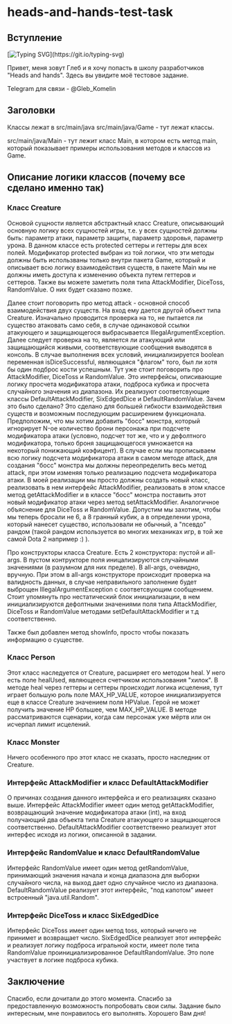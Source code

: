 # heads-and-hands-test-task
## Вступление
[![Typing SVG](https://readme-typing-svg.herokuapp.com?color=%2336BCF7&lines=HI+THERE!)](https://git.io/typing-svg)

Привет, меня зовут Глеб и я хочу попасть в школу разработчиков "Heads and hands". Здесь вы увидите моё тестовое задание.

Telegram для связи - @Gleb_Komelin


<a name="headers"><h2>Заголовки</h2></a>

Классы лежат в src/main/java
src/main/java/Game - тут лежат классы.

src/main/java/Main - тут лежит класс Main, в котором есть метод main, который показывает примеры использования методов и классов из Game.

## Описание логики классов (почему все сделано именно так)

### Класс Creature

Основой сущности является абстрактный класс Creature, описывающий основную логику всех сущностей игры, т.е. у всех сущностей должны быть: параметр атаки, параметр защиты, параметр здоровья, параметр урона.
В данном классе есть protected сеттеры и геттеры для всех полей. Модификатор protected выбран из той логики, что эти методы должны быть использваны только внутри пакета Game, который и описывает всю логику взаимодействия существ, в пакете Main мы не должны иметь доступа к изменению объекта путем геттеров и сеттеров. Также вы можете заметить поля типа AttackModifier, DiceToss, RandomValue. О них будет сказано позже. 

Далее стоит поговорить про метод attack - основной способ взаимодействия двух существ. На вход ему дается другой объект типа Creature. Изначально проводится проверка на то, не пытается ли существо атаковать само себя, в случае одинаковой ссылки атакующего и защищающегося выбрасывается IllegalArgumentException. Далее следует проверка на то, является ли атакующий или защищающийся живыми, соответствующие сообщения выводятся в консоль. В случае выполнения всех условий, инициализируется boolean переменная isDiceSuccessful, являющаяся "флагом" того, был ли хотя бы один подброс кости успешным. Тут уже стоит поговорить про AttackModifier, DiceToss и RandomValue. Это интерфейсы, описивающие логику просчета модификатора атаки, подброса кубика и просчета случайного значения из диапазона. Их реализуют соответсвующие классы DefaultAttackModifier, SixEdgedDice и DefaultRandomValue. Зачем это было сделано? Это сделано для большей гибкости взаимодействия существ и возможным последующим расширением функционала. Предположим, что мы хотим добавить "босс" монстра, который игнорирует N-ое количество брони персонажа при подсчете модификатора атаки (условно, подсчет тот же, что и у дефолтного модификатора, только броня защищающегося умножается на некоторый понижающий коэфицент). В случае если мы прописываем всю логику подсчета модификатора атаки в самом методе attack, для создания "босс" монстра мы должны переопределить весь метод attack, при этом изменяя только реализацию подсчета модификатора атаки. В моей реализации мы просто должны создать новый класс, реализовать в нем интерфейс AttackModifier, реализовать в этом классе метод getAttackModifier и в классе "босс" монстра поставить этот новый модификатор атаки через метод setAttackModifier. Аналогичное объяснение для DiceToss и RandomValue. Допустим мы захотим, чтобы мы теперь бросали не 6, а 8 гранный кубик, а в определении урона, который нанесет существо, использовали не обычный, а "псевдо" рандом (такой рандом используется во многих механиках игр, в той же самой Dota 2 например :) ).

Про конструкторы класса Creature. Есть 2 конструктора: пустой и all-args. В пустом контрукторе поля иницализируются случайными значениями (в разумном для них пределе). В all-args, очевидно, вручную. При этом в all-args конструкторе происходит проверка на валидность данных, в случае неправильного заполнение будет выброщен IllegalArgumentException с соответсвующим сообщением. Стоит упомянуть про нестатический блок инициализации, в нем инициализируются дефолтными значениями поля типа AttackModifier, DiceToss и RandomValue методами setDefaultAttackModifier и т.д соответственно.

Также был добавлен метод showInfo, просто чтобы показать информацию о существе.

### Класс Person

Этот класс наследуется от Creature, расширяет его методом heal. У него есть поле healUsed, являющееся счетчиком использования "хилок". В методе heal через геттеры и сеттеры происходит логика исцеления, тут играет большую роль поле MAX_HP_VALUE, которое инициализируется еще в классе Creature значением поля HPValue. Герой не может получить значение HP большее, чем MAX_HP_VALUE. В методе рассматриваются сценарии, когда сам персонаж уже мёртв или он исчерпал лимит исцелений. 

### Класс Monster

Ничего особенного про этот класс не сказать, просто наследник от Creature.

### Интерфейс AttackModifier и класс DefaultAttackModifier

О причинах создания данного интерфейса и его реализациях сказано выше. Интерфейс AttackModifier имеет один метод getAttackModifier, возвращающий значение модификатора атаки (int), на вход получающий два объектa типа Creature атакующего и защищающегося соответственно. DefaultAttackModifier соответственно реализует этот интерфес исходя из логики, описанной в задании.

### Интерфейс RandomValue и класс DefaultRandomValue

Интерфейс RandomValue имеет один метод getRandomValue, принимающий значения начала и конца диапазона для выборки случайного числа, на выход дает одно случайное число из диапазона. DefaultRandomValue реализует этот интерфейс, "под капотом" имеет встроенный "java.util.Random".

### Интерфейс DiceToss и класс SixEdgedDice

Интерфейс DiceToss имеет один метод toss, который ничего не принимет и возвращает число. SixEdgedDice реализует этот интерфейс и реализует логику подброса игральной кости, имеет поле типа RandomValue проинициализированное DefaultRandomValue. Это поле участвует в логике подброса кубика.

## Заключение

Спасибо, если дочитали до этого момента. Спасибо за предоставленную возможность попробовать свои силы. Задание было интересным, мне понравилось его выполнять. Хорошего Вам дня!


